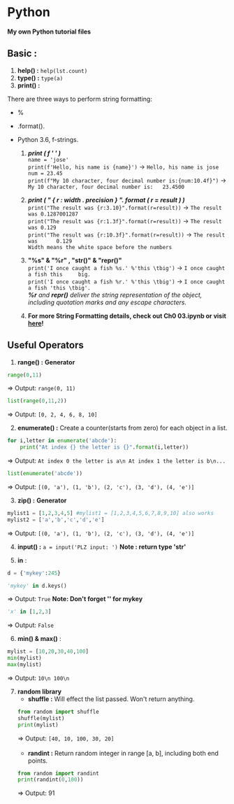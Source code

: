 # Python
**My own Python tutorial files**

## Basic :
1. **help() :** `help(lst.count)`
2. **type() :** `type(a)`
3. **print() :**


There are three ways to perform string formatting:

 * %
 * .format().
 * Python 3.6, f-strings.

    1. **_print ( f ' ' )_**   
    `name = 'jose'`  
    `print(f'Hello, his name is {name}')` -> `Hello, his name is jose`  
    `num = 23.45`  
    `print(f"My 10 character, four decimal number is:{num:10.4f}")` -> `My 10 character, four decimal number is:   23.4500`  
    2. **_print ( " { r : width . precision } ". format ( r = result ) )_**<br/>
    `print("The result was {r:3.10}".format(r=result))` -> `The result was 0.1287001287`  
    `print("The result was {r:1.3f}".format(r=result))` -> `The result was 0.129`  
    `print("The result was {r:10.3f}".format(r=result))` -> `The result was      0.129`  
    `Width means the white space before the numbers`  
    3. **"%s" & "%r" , "str()" & "repr()"**  
    `print('I once caught a fish %s.' %'this \tbig')` -> `I once caught a fish this 	big.`  
    `print('I once caught a fish %r.' %'this \tbig')` -> `I once caught a fish 'this \tbig'.`   
    _**%r** and **repr()** deliver the string representation of the object, including quotation marks and any escape characters._  
    
    4. **For more String Formatting details, check out Ch0 03.ipynb or visit [**here**][0]!**
        
    [0]: https://docs.python.org/3/reference/lexical_analysis.html#f-strings
    
## Useful Operators
1. **range() :** **Generator**
```python
range(0,11)
```
=> Output: `range(0, 11)`

```python
list(range(0,11,2))
```
=> Output: `[0, 2, 4, 6, 8, 10]`

2. **enumerate() :**  Create a counter(starts from zero) for each object in a list.
```python
for i,letter in enumerate('abcde'):
    print("At index {} the letter is {}".format(i,letter))
```
=> Output: `At index 0 the letter is a\n At index 1 the letter is b\n...`

```python
list(enumerate('abcde'))
```
=> Output: `[(0, 'a'), (1, 'b'), (2, 'c'), (3, 'd'), (4, 'e')]`

3. **zip() :** **Generator**
```python
mylist1 = [1,2,3,4,5] #mylist1 = [1,2,3,4,5,6,7,8,9,10] also works
mylist2 = ['a','b','c','d','e']
```
=> Output: `[(0, 'a'), (1, 'b'), (2, 'c'), (3, 'd'), (4, 'e')]`

4. **input() :** `a = input('PLZ input: ')` **Note : return type 'str'**

5. **in** :
```python
d = {'mykey':245}

'mykey' in d.keys()
```
=> Output: `True` **Note: Don't forget '' for mykey**

```python
'x' in [1,2,3]
```
=> Output: `False`

6. **min() & max()** :
```python 
mylist = [10,20,30,40,100]
min(mylist)
max(mylist)
```
=> Output: `10\n 100\n`

7. **random library**
    * **shuffle :** Will effect the list passed. Won't return anything.
    ```python
    from random import shuffle
    shuffle(mylist)
    print(mylist)
    ```
    => Output: `[40, 10, 100, 30, 20]`  
    </br>
    * **randint :** Return random integer in range [a, b], including both end points.
    ```python
    from random import randint
    print(randint(0,100))
    ```
    => Output: 91
    

